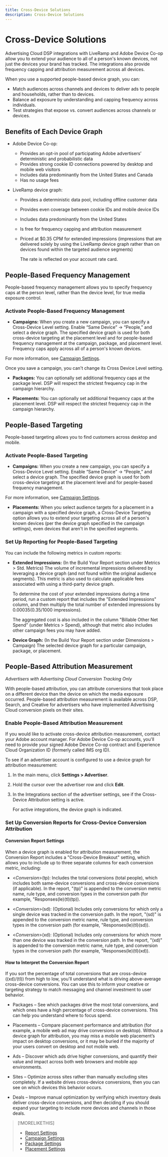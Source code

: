 ```yaml
---
title: Cross-Device Solutions
description: Cross-Device Solutions
---
```


# Cross-Device Solutions

Advertising Cloud DSP integrations with LiveRamp and Adobe Device Co-op allow you to extend your audience to all of a person's known devices, not just the devices your brand has tracked. The integrations also provide frequency capping and attribution measurement across all devices.

When you use a supported people-based device graph, you can:

* Match audiences across channels and devices to deliver ads to people and households, rather than to devices.
* Balance ad exposure by understanding and capping frequency across individuals.
* Test strategies that expose vs. convert audiences across channels or devices.

## Benefits of Each Device Graph

* Adobe Device Co-op:
    * Provides an opt-in pool of participating Adobe advertisers’ deterministic and probabilistic data
    * Provides strong cookie ID connections powered by desktop and mobile web visitors
    * Includes data predominantly from the United States and Canada
    * Has no usage fees

* LiveRamp device graph:
    * Provides a deterministic data pool, including offline customer data
    * Provides even coverage between cookie IDs and mobile device IDs
    * Includes data predominantly from the United States
    * Is free for frequency capping and attribution measurement
    * Priced at $0.35 CPM for extended impressions (impressions that are delivered solely by using the LiveRamp device graph rather than on devices found within the targeted audience segments)

       The rate is reflected on your account rate card.

## People-Based Frequency Management

People-based frequency management allows you to specify frequency caps at the person level, rather than the device level, for true media exposure control.

### Activate People-Based Frequency Management

* **Campaigns:** When you create a new campaign, you can specify a Cross-Device Level setting. Enable “Same Device” -> “People,” and select a device graph. The specified device graph is used for both cross-device targeting at the placement level and for people-based frequency management at the campaign, package, and placement level. Frequency caps apply across all of a person's known devices.

 For more information, see [Campaign Settings](/help/dsp/campaign-management/campaigns/campaign-settings.md).

   Once you save a campaign, you can't change its Cross Device Level setting.

* **Packages:**  You can optionally set additional frequency caps at the package level. DSP will respect the strictest frequency cap in the campaign hierarchy.

* **Placements:** You can optionally set additional frequency caps at the placement level. DSP will respect the strictest frequency cap in the campaign hierarchy.

## People-Based Targeting

People-based targeting allows you to find customers across desktop and mobile.

### Activate People-Based Targeting

* **Campaigns:** When you create a new campaign, you can specify a Cross-Device Level setting. Enable “Same Device” -> “People,” and select a device graph. The specified device graph is used for both cross-device targeting at the placement level and for people-based frequency management.

 For more information, see [Campaign Settings](/help/dsp/campaign-management/campaigns/campaign-settings.md).

* **Placements:** When you select audience targets for a placement in a campaign with a specified device graph, a Cross-Device Targeting option allows you to extend your targeting across all of a person's known devices (per the device graph specified in the campaign settings), even devices that aren't in the specified segments.

### Set Up Reporting for People-Based Targeting

You can include the following metrics in custom reports:

* **Extended Impressions:** (In the Build Your Report section under Metrics > Std. Metrics) The volume of incremental impressions delivered by leveraging a device graph (and not found within the original audience segments). This metric is also used to calculate applicable fees associated with using a third-party device graph.

   To determine the cost of your extended impressions during a time period, run a custom report that includes the "Extended Impressions" column, and then multiply the total number of extended impressions by $0.00035 ($0.35/1000 impressions).
   
   The aggregated cost is also included in the column "Billable Other Net Spend” (under Metrics > Spend), although that metric also includes other campaign fees you may have added.

* **Device Graph:** (In the Build Your Report section under Dimensions > Campaign) The selected device graph for a particular campaign, package, or placement.

## People-Based Attribution Measurement

*Advertisers with Advertising Cloud Conversion Tracking Only*

With people-based attribution, you can attribute conversions that took place on a different device than the device on which the media exposure occurred. People-based attribution measurement is available across DSP, Search, and Creative for advertisers who have implemented Advertising Cloud conversion pixels on their sites.

### Enable People-Based Attribution Measurement

If you would like to activate cross-device attribution measurement, contact your Adobe account manager. For Adobe Device Co-op accounts, you'll need to provide your signed Adobe Device Co-op contract and Experience Cloud Organization ID (formerly called IMS org ID).

To see if an advertiser account is configured to use a device graph for attribution measurement:

1. In the main menu, click **Settings > Advertiser**.
1. Hold the cursor over the advertiser row and click **Edit**.
1. In the Integrations section of the advertiser settings, see if the Cross-Device Attribution setting is active.

   For active integrations, the device graph is indicated.

### Set Up Conversion Reports for Cross-Device Conversion Attribution

#### Conversion Report Settings

When a device graph is enabled for attribution measurement, the Conversion Report includes a "Cross-Device Breakout" setting, which allows you to include up to three separate columns for each conversion metric, including:

* <*Conversion*>(tp): Includes the total conversions (total people), which includes both same-device conversions and cross-device conversions (if applicable). In the report, "(tp)" is appended to the conversion metric name, rule type, and conversion types in the conversion path (for example, "Responses(le)(tl)(tp)).

* <*Conversion*>(sd): (Optional) Includes only conversions for which only a single device was tracked in the conversion path. In the report, "(sd)" is appended to the conversion metric name, rule type, and conversion types in the conversion path (for example, "Responses(le)(tl)(sd)).

* <*Conversion*>(xd): (Optional) Includes only conversions for which more than one device was tracked in the conversion path. In the report, "(xd)" is appended to the conversion metric name, rule type, and conversion types in the conversion path (for example, "Responses(le)(tl)(xd)).

#### How to Interpret the Conversion Report

If you sort the percentage of total conversions that are cross-device ((xd)/(tl)) from high to low, you'll understand what is driving above-average cross-device conversions. You can use this to inform your creative or targeting strategy to match messaging and channel investment to user behavior.

* Packages – See which packages drive the most total conversions, and which ones have a high percentage of cross-device conversions. This can help you understand where to focus spend.

* Placements – Compare placement performance and attribution (for example, a mobile web ad may drive conversions on desktop). Without a device graph for attribution, you may miss a mobile web placement’s impact on desktop conversions, or it may be buried if the majority of your users convert on desktop and not mobile web.

* Ads – Discover which ads drive higher conversions, and quantify their value and impact across both web browsers and mobile app environments.

* Sites – Optimize across sites rather than manually excluding sites completely. If a website drives cross-device conversions, then you can see on which devices this behavior occurs.

* Deals – Improve manual optimization by verifying which inventory deals deliver cross-device conversions, and then deciding if you should expand your targeting to include more devices and channels in those deals.

>[!MORELIKETHIS]
>
>* [Report Settings](/help/dsp/reports/report-settings-custom.md)
>* [Campaign Settings](/help/dsp/campaign-management/campaigns/campaign-settings.md)
>* [Package Settings](/help/dsp/campaign-management/packages/package-settings.md)
>* [Placement Settings](/help/dsp/campaign-management/placements/placement-settings.md)
